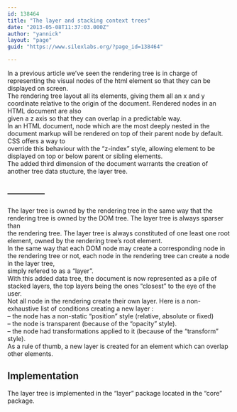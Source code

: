 ```yaml
---
id: 138464
title: "The layer and stacking context trees"
date: "2013-05-08T11:37:03.000Z"
author: "yannick"
layout: "page"
guid: "https://www.silexlabs.org/?page_id=138464"

---
```

In a previous article we&#8217;ve seen the rendering tree is in charge of representing the visual nodes of the html element so that they can be displayed on screen.  
The rendering tree layout all its elements, giving them all an x and y coordinate relative to the origin of the document. Rendered nodes in an HTML document are also  
given a z axis so that they can overlap in a predictable way.  
In an HTML document, node which are the most deeply nested in the document markup will be rendered on top of their parent node by default. CSS offers a way to  
override this behaviour with the &#8220;z-index&#8221; style, allowing element to be displayed on top or below parent or sibling elements.  
The added third dimension of the document warrants the creation of another tree data stucture, the layer tree.

## &#8212;&#8212;&#8212;&#8212;

The layer tree is owned by the rendering tree in the same way that the rendering tree is owned by the DOM tree. The layer tree is always sparser than  
the rendering tree. The layer tree is always constituted of one least one root element, owned by the rendering tree&#8217;s root element.  
In the same way that each DOM node may create a corresponding node in the rendering tree or not, each node in the rendering tree can create a node in the layer tree,  
simply refered to as a &#8220;layer&#8221;.  
With this added data tree, the document is now represented as a pile of stacked layers, the top layers being the ones &#8220;closest&#8221; to the eye of the user.  
Not all node in the rendering create their own layer. Here is a non-exhaustive list of conditions creating a new layer :  
&#8211; the node has a non-static &#8220;position&#8221; style (relative, absolute or fixed)  
&#8211; the node is transparent (because of the &#8220;opacity&#8221; style).  
&#8211; the node had transformations applied to it (because of the &#8220;transform&#8221; style).  
As a rule of thumb, a new layer is created for an element which can overlap other elements.

## Implementation

The layer tree is implemented in the &#8220;layer&#8221; package located in the &#8220;core&#8221; package.
























